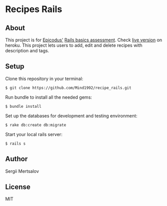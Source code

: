 # Recipes Rails
## About
This project is for [Epicodus'](http://www.epicodus.com/) [Rails basics assessment](http://www.learnhowtoprogram.com/lessons/rails-basics-assessment). Check [live version](http://recipesapp.herokuapp.com/) on heroku.
This project lets users to add, edit and delete recipes with description and tags.

## Setup
Clone this repository in your terminal:

```console
$ git clone https://github.com/Mind1992/recipe_rails.git
```

Run bundle to install all the needed gems:

```console
$ bundle install
```

Set up the databases for development and testing environment:

```console
$ rake db:create db:migrate
```
Start your local rails server:

```console
$ rails s
```
## Author
Sergii Mertsalov

## License
MIT
